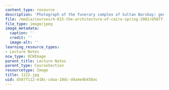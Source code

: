 ```yaml
---
content_type: resource
description: 'Photograph of the funerary complex of Sultan Barsbay: general view.'
file: /media/courses/4-615-the-architecture-of-cairo-spring-2002/d587f112e18ccdaa18dcd4a4e4b458ac_1122.jpg
file_type: image/jpeg
image_metadata:
  caption: ''
  credit: ''
  image-alt: ''
learning_resource_types:
- Lecture Notes
ocw_type: OCWImage
parent_title: Lecture Notes
parent_type: CourseSection
resourcetype: Image
title: 1122.jpg
uid: d587f112-e18c-cdaa-18dc-d4a4e4b458ac
---
```

